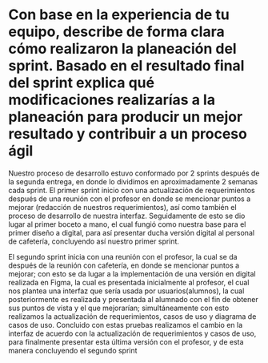 # Con base en la experiencia de tu equipo, describe de forma clara cómo realizaron la planeación del sprint. Basado en el resultado final del sprint explica qué modificaciones realizarías a la planeación para producir un mejor resultado y contribuir a un proceso ágil

Nuestro proceso de desarrollo estuvo conformado por 2 sprints después de la segunda entrega, en donde lo dividimos en aproximadamente 2 semanas cada sprint.
El primer sprint inicio con una actualización de requerimientos después de una reunión con el profesor en donde se mencionar puntos a mejorar (redacción de nuestros requerimientos), así como también el proceso de desarrollo de nuestra interfaz. Seguidamente de esto se dio lugar al primer boceto a mano, el cual fungió como nuestra base para el primer diseño a digital, para así presentar ducha versión digital al personal de cafetería, concluyendo así nuestro primer sprint.

El segundo sprint inicia con una reunión con el profesor, la cual se da después de la reunión con cafetería, en donde se mencionar puntos a mejorar; con esto se da lugar a la implementación de una versión en digital realizada en Figma, la cual es presentada inicialmente al profesor, el cual nos plantea una interfaz que sería usada por usuarios(alumnos), la cual posteriormente es realizada y presentada al alumnado con el fin de obtener sus puntos de vista y el que mejorarían; simultáneamente con esto realizamos la actualización de requerimientos, casos de uso y diagrama de casos de uso. Concluido con estas pruebas realizamos el cambio en la interfaz de acuerdo con la actualización de requerimientos y casos de uso, para finalmente presentar esta última versión con el profesor, y de esta manera concluyendo el segundo sprint

